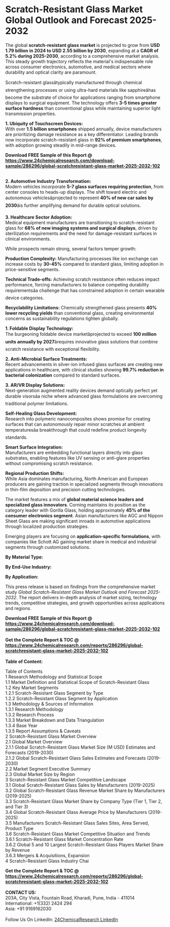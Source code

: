 <h1>Scratch-Resistant Glass Market Global Outlook and Forecast 2025-2032</h1><p>The global <strong>scratch-resistant glass market</strong> is projected to grow from <strong>USD 1.79 billion in 2024 to USD 2.55 billion by 2030</strong>, expanding at a <strong>CAGR of 5.2% during 2025-2030</strong>, according to a comprehensive market analysis. This steady growth trajectory reflects the material's indispensable role across consumer electronics, automotive, and medical sectors where durability and optical clarity are paramount.</p><p>Scratch-resistant glassâtypically manufactured through chemical strengthening processes or using ultra-hard materials like sapphireâhas become the substrate of choice for applications ranging from smartphone displays to surgical equipment. The technology offers <strong>3-5 times greater surface hardness</strong> than conventional glass while maintaining superior light transmission properties.</p><p><strong>1. Ubiquity of Touchscreen Devices:</strong><br>
With over <strong>1.5 billion smartphones</strong> shipped annually, device manufacturers are prioritizing damage resistance as a key differentiator. Leading brands now incorporate scratch-resistant glass in <strong>92% of premium smartphones</strong>, with adoption growing steadily in mid-range devices.</p><div><b>Download FREE Sample of this Report @ 
            <a href="https://www.24chemicalresearch.com/download-sample/286296/global-scratchresistant-glass-market-2025-2032-102">
            https://www.24chemicalresearch.com/download-sample/286296/global-scratchresistant-glass-market-2025-2032-102</a></b></div><br><p><strong>2. Automotive Industry Transformation:</strong><br>
Modern vehicles incorporate <strong>5-7 glass surfaces requiring protection</strong>, from center consoles to heads-up displays. The shift toward electric and autonomous vehiclesâprojected to represent <strong>40% of new car sales by 2030</strong>âis further amplifying demand for durable optical solutions.</p><p><strong>3. Healthcare Sector Adoption:</strong><br>
Medical equipment manufacturers are transitioning to scratch-resistant glass for <strong>68% of new imaging systems and surgical displays</strong>, driven by sterilization requirements and the need for damage-resistant surfaces in clinical environments.</p><p>While prospects remain strong, several factors temper growth:</p><p><strong>Production Complexity:</strong> Manufacturing processes like ion exchange can increase costs by <strong>30-45%</strong> compared to standard glass, limiting adoption in price-sensitive segments.</p><p><strong>Technical Trade-offs:</strong> Achieving scratch resistance often reduces impact performance, forcing manufacturers to balance competing durability requirementsâa challenge that has constrained adoption in certain wearable device categories.</p><p><strong>Recyclability Limitations:</strong> Chemically strengthened glass presents <strong>40% lower recycling yields</strong> than conventional glass, creating environmental concerns as sustainability regulations tighten globally.</p><p><strong>1. Foldable Display Technology:</strong><br>
The burgeoning foldable device marketâprojected to exceed <strong>100 million units annually by 2027</strong>ârequires innovative glass solutions that combine scratch resistance with exceptional flexibility.</p><p><strong>2. Anti-Microbial Surface Treatments:</strong><br>
Recent advancements in silver-ion infused glass surfaces are creating new applications in healthcare, with clinical studies showing <strong>99.7% reduction in bacterial colonization</strong> compared to standard surfaces.</p><p><strong>3. AR/VR Display Solutions:</strong><br>
Next-generation augmented reality devices demand optically perfect yet durable visorsâa niche where advanced glass formulations are overcoming traditional polymer limitations.</p><p><strong>Self-Healing Glass Development:</strong><br>
	Research into polymeric nanocomposites shows promise for creating surfaces that can autonomously repair minor scratches at ambient temperaturesâa breakthrough that could redefine product longevity standards.</p><p><strong>Smart Surface Integration:</strong><br>
	Manufacturers are embedding functional layers directly into glass substrates, enabling features like UV sensing or anti-glare properties without compromising scratch resistance.</p><p><strong>Regional Production Shifts:</strong><br>
	While Asia dominates manufacturing, North American and European producers are gaining traction in specialized segments through innovations in thin-film deposition and precision cutting technologies.</p><p>The market features a mix of <strong>global material science leaders and specialized glass innovators</strong>. Corning maintains its position as the category leader with Gorilla Glass, holding approximately <strong>45% of the consumer electronics segment</strong>. Asian manufacturers like AGC and Nippon Sheet Glass are making significant inroads in automotive applications through localized production strategies.</p><p>Emerging players are focusing on <strong>application-specific formulations</strong>, with companies like Schott AG gaining market share in medical and industrial segments through customized solutions.</p><p><strong>By Material Type:</strong></p><p><strong>By End-Use Industry:</strong></p><p><strong>By Application:</strong></p><p>This press release is based on findings from the comprehensive market study <em>Global Scratch-Resistant Glass Market Outlook and Forecast 2025-2032</em>. The report delivers in-depth analysis of market sizing, technology trends, competitive strategies, and growth opportunities across applications and regions.</p><div><b>Download FREE Sample of this Report @ 
            <a href="https://www.24chemicalresearch.com/download-sample/286296/global-scratchresistant-glass-market-2025-2032-102">
            https://www.24chemicalresearch.com/download-sample/286296/global-scratchresistant-glass-market-2025-2032-102</a></b></div><br><div><b>Get the Complete Report & TOC @ 
            <a href="https://www.24chemicalresearch.com/reports/286296/global-scratchresistant-glass-market-2025-2032-102">
            https://www.24chemicalresearch.com/reports/286296/global-scratchresistant-glass-market-2025-2032-102</a></b></div><br>
            <b>Table of Content:</b><p>Table of Contents<br />
1 Research Methodology and Statistical Scope<br />
1.1 Market Definition and Statistical Scope of Scratch-Resistant Glass<br />
1.2 Key Market Segments<br />
1.2.1 Scratch-Resistant Glass Segment by Type<br />
1.2.2 Scratch-Resistant Glass Segment by Application<br />
1.3 Methodology & Sources of Information<br />
1.3.1 Research Methodology<br />
1.3.2 Research Process<br />
1.3.3 Market Breakdown and Data Triangulation<br />
1.3.4 Base Year<br />
1.3.5 Report Assumptions & Caveats<br />
2 Scratch-Resistant Glass Market Overview<br />
2.1 Global Market Overview<br />
2.1.1 Global Scratch-Resistant Glass Market Size (M USD) Estimates and Forecasts (2019-2030)<br />
2.1.2 Global Scratch-Resistant Glass Sales Estimates and Forecasts (2019-2030)<br />
2.2 Market Segment Executive Summary<br />
2.3 Global Market Size by Region<br />
3 Scratch-Resistant Glass Market Competitive Landscape<br />
3.1 Global Scratch-Resistant Glass Sales by Manufacturers (2019-2025)<br />
3.2 Global Scratch-Resistant Glass Revenue Market Share by Manufacturers (2019-2025)<br />
3.3 Scratch-Resistant Glass Market Share by Company Type (Tier 1, Tier 2, and Tier 3)<br />
3.4 Global Scratch-Resistant Glass Average Price by Manufacturers (2019-2025)<br />
3.5 Manufacturers Scratch-Resistant Glass Sales Sites, Area Served, Product Type<br />
3.6 Scratch-Resistant Glass Market Competitive Situation and Trends<br />
3.6.1 Scratch-Resistant Glass Market Concentration Rate<br />
3.6.2 Global 5 and 10 Largest Scratch-Resistant Glass Players Market Share by Revenue<br />
3.6.3 Mergers & Acquisitions, Expansion<br />
4 Scratch-Resistant Glass Industry Chai</p><div><b>Get the Complete Report & TOC @ 
            <a href="https://www.24chemicalresearch.com/reports/286296/global-scratchresistant-glass-market-2025-2032-102">
            https://www.24chemicalresearch.com/reports/286296/global-scratchresistant-glass-market-2025-2032-102</a></b></div><br><b>CONTACT US:</b><br>
            203A, City Vista, Fountain Road, Kharadi, Pune, India - 411014<br>
            International: +1(332) 2424 294<br>
            Asia: +91 9169162030 <br><br>
            Follow Us On LinkedIn: <a href="https://www.linkedin.com/company/24chemicalresearch/">24ChemicalResearch LinkedIn</a>
